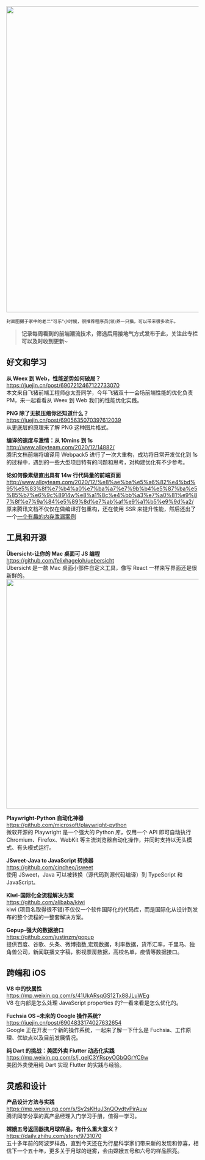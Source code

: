 <img src=https://qpluspicture.oss-cn-beijing.aliyuncs.com/YbXFid.JPG width=800/>  

<small>封面图摄于家中的老二"可乐"小时候，很推荐程序员(领)养一只猫，可以带来很多欢乐。</small>  

> **记录每周看到的前端潮流技术，筛选后用接地气方式发布于此，关注此专栏可以及时收到更新~**  

## 好文和学习

**从 Weex 到 Web，性能逆势如何破局？**  
<https://juejin.cn/post/6907212467122733070>  
本文来自飞猪前端工程师@太吾同学，今年飞猪双十一会场前端性能的优化负责 PM，来一起看看从 Weex 到 Web 我们的性能优化实践。

**PNG 除了无损压缩你还知道什么？**  
<https://juejin.cn/post/6905635070397612039>  
从更底层的原理来了解 PNG 这种图片格式。

**编译的速度与激情：从 10mins 到 1s**  
<http://www.alloyteam.com/2020/12/14882/>  
腾讯文档前端将编译用 Webpack5 进行了一次大重构，成功将日常开发优化到 1s 的过程中，遇到的一些大型项目特有的问题和思考，对构建优化有不少参考。

**论如何像素级直出具有 14w 行代码量的前端页面**  
<http://www.alloyteam.com/2020/12/%e8%ae%ba%e5%a6%82%e4%bd%95%e5%83%8f%e7%b4%a0%e7%ba%a7%e7%9b%b4%e5%87%ba%e5%85%b7%e6%9c%8914w%e8%a1%8c%e4%bb%a3%e7%a0%81%e9%87%8f%e7%9a%84%e5%89%8d%e7%ab%af%e9%a1%b5%e9%9d%a2/>  
原来腾讯文档不仅仅在做编译打包重构，还在使用 SSR 来提升性能，然后还出了一个[一个有趣的内存泄漏案例](http://www.alloyteam.com/2020/12/%e4%b8%80%e4%b8%aa%e6%9c%89%e8%b6%a3%e7%9a%84%e5%86%85%e5%ad%98%e6%b3%84%e6%bc%8f%e6%a1%88%e4%be%8b/)

## 工具和开源

**Übersicht-让你的 Mac 桌面可 JS 编程**  
<https://github.com/felixhageloh/uebersicht>  
Übersicht 是一款 Mac 桌面小部件自定义工具，像写 React 一样来写界面还是很新鲜的。  
<img src=https://qpluspicture.oss-cn-beijing.aliyuncs.com/KacetP.jpg width=600/>  

**Playwright-Python 自动化神器**  
<https://github.com/microsoft/playwright-python>  
微软开源的 Playwright 是一个强大的 Python 库，仅用一个 API 即可自动执行 Chromium、Firefox、WebKit 等主流浏览器自动化操作，并同时支持以无头模式、有头模式运行。

**JSweet-Java to JavaScript 转换器**  
<https://github.com/cincheo/jsweet>  
使用 JSweet，Java 可以被转换（源代码到源代码编译）到 TypeScript 和 JavaScript。

**Kiwi-国际化全流程解决方案**  
<https://github.com/alibaba/kiwi>  
kiwi (项目名取得很不错)不仅仅一个软件国际化的代码库，而是国际化从设计到发布的整个流程的一整套解决方案。

**Gopup-强大的数据接口**  
<https://github.com/justinzm/gopup>  
提供百度、谷歌、头条、微博指数,宏观数据，利率数据，货币汇率，千里马、独角兽公司，新闻联播文字稿，影视票房数据，高校名单，疫情等数据接口。

## 跨端和 iOS

**V8 中的快属性**  
<https://mp.weixin.qq.com/s/41UkARsqGS12Tx88JLuWEg>  
V8 在内部是怎么处理 JavaScript properties 的?一看来看是怎么优化的。

**Fuchsia OS –未来的 Google 操作系统?**  
<https://juejin.cn/post/6904833174027632654>  
Google 正在开发一个新的操作系统，一起来了解一下什么是 Fuchsia、工作原理、优缺点以及目前发展情况。

**纯 Dart 的挑战：美团外卖 Flutter 动态化实践**  
<https://mp.weixin.qq.com/s/j_qelC3YRspyOGbQGrYC9w>  
美团外卖使用纯 Dart 实现 Flutter 的实践与经验。

## 灵感和设计

**产品设计方法与实践**  
<https://mp.weixin.qq.com/s/Sv2sKHuJ3nQOvdtvPirAuw>  
腾讯同学分享的真产品经理入门学习手册，值得一学习。

**嫦娥五号返回器携月球样品，有什么重大意义？**  
<https://daily.zhihu.com/story/9731070>  
五十多年前的阿波罗样品，直到今天还在为行星科学家们带来新的发现和惊喜，相信下一个五十年，更多关于月球的谜雾，会由嫦娥五号和六号的样品照亮。
